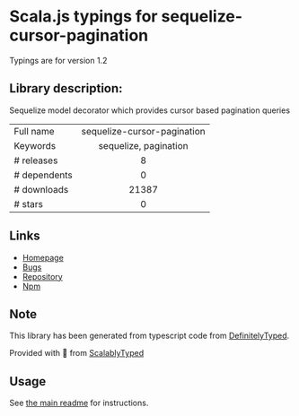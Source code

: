 
# Scala.js typings for sequelize-cursor-pagination

Typings are for version 1.2

## Library description:
Sequelize model decorator which provides cursor based pagination queries

|                    |                 |
| ------------------ | :-------------: |
| Full name          | sequelize-cursor-pagination |
| Keywords           | sequelize, pagination |
| # releases         | 8 |
| # dependents       | 0 |
| # downloads        | 21387 |
| # stars            | 0 |

## Links
- [Homepage](https://github.com/Kaltsoon/sequelize-cursor-pagination#readme)
- [Bugs](https://github.com/Kaltsoon/sequelize-cursor-pagination/issues)
- [Repository](https://github.com/Kaltsoon/sequelize-cursor-pagination)
- [Npm](https://www.npmjs.com/package/sequelize-cursor-pagination)
    


## Note
This library has been generated from typescript code from [DefinitelyTyped](https://definitelytyped.org).

Provided with :purple_heart: from [ScalablyTyped](https://github.com/oyvindberg/ScalablyTyped)

## Usage
See [the main readme](../../readme.md) for instructions.


